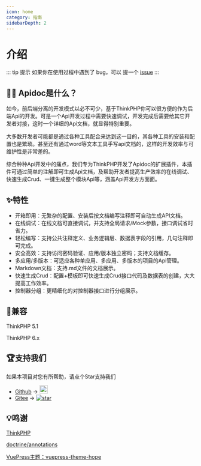 ```yaml
---
icon: home
category: 指南
sidebarDepth: 2
---
```


# 介绍

::: tip 提示
如果你在使用过程中遇到了 bug，可以 提一个 [issue](https://github.com/HGthecode/thinkphp-apidoc/issues)
:::

## 🤷‍♀️ Apidoc是什么？

如今，前后端分离的开发模式以必不可少，基于ThinkPHP你可以很方便的作为后端Api的开发。可是一个Api开发过程中需要快速调试，开发完成后需要给其它开发者对接，这时一个详细的Api文档，就显得特别重要。

大多数开发者可能都是通过各种工具配合来达到这一目的，其各种工具的安装和配置也是繁琐。甚至还有通过word等文本工具手写api文档的，这样的开发效率与可维护性是非常差的。

综合种种Api开发中的痛点，我们专为ThinkPHP开发了Apidoc的扩展插件，本插件可通过简单的注解即可生成Api文档，及帮助开发者提高生产效率的在线调试、快速生成Crud、一键生成整个模块Api等，涵盖Api开发方方面面。


## ✨特性

- 开箱即用：无繁杂的配置、安装后按文档编写注释即可自动生成API文档。
- 在线调试：在线文档可直接调试，并支持全局请求/Mock参数，接口调试省时省力。
- 轻松编写：支持公共注释定义、业务逻辑层、数据表字段的引用，几句注释即可完成。
- 安全高效：支持访问密码验证、应用/版本独立密码；支持文档缓存。
- 多应用/多版本：可适应各种单应用、多应用、多版本的项目的Api管理。
- Markdown文档：支持.md文件的文档展示。
- 快速生成Crud：配置+模板即可快速生成Crud接口代码及数据表的创建，大大提高工作效率。
- 控制器分组：更精细化的对控制器接口进行分组展示。



## 📌兼容

ThinkPHP 5.1

ThinkPHP 6.x


## 🏆支持我们

如果本项目对您有所帮助，请点个Star支持我们

- [Github](https://github.com/HGthecode/thinkphp-apidoc) -> <a href="https://github.com/HGthecode/thinkphp-apidoc" target="_blank">
  <img height="22" src="https://img.shields.io/github/stars/HGthecode/thinkphp-apidoc?style=social" class="attachment-full size-full" alt="Star me on GitHub" data-recalc-dims="1" /></a>
- [Gitee](https://gitee.com/hg-code/thinkphp-apidoc) -> <a href="https://gitee.com/hg-code/thinkphp-apidoc/stargazers"><img src="https://gitee.com/hg-code/thinkphp-apidoc/badge/star.svg" alt="star"></a>

## 💡鸣谢

[ThinkPHP](http://www.thinkphp.cn/)

[doctrine/annotations](https://github.com/doctrine/annotations)

[VuePress主题：vuepress-theme-hope](https://github.com/vuepress-theme-hope/vuepress-theme-hope)

